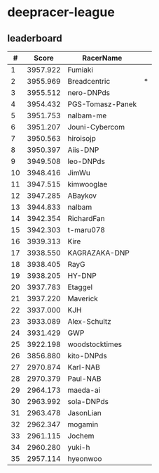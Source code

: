 # deepracer-league

## leaderboard

<!-- leaderboard -->
| # | Score | RacerName |   |
| - | ----- | --------- | - |
| 1 | 3957.922 | Fumiaki | |
| 2 | 3955.969 | Breadcentric | * |
| 3 | 3955.512 | nero-DNPds | |
| 4 | 3954.432 | PGS-Tomasz-Panek | |
| 5 | 3951.753 | nalbam-me | |
| 6 | 3951.207 | Jouni-Cybercom | |
| 7 | 3950.563 | hiroisojp | |
| 8 | 3950.397 | Aiis-DNP | |
| 9 | 3949.508 | leo-DNPds | |
| 10 | 3948.416 | JimWu | |
| 11 | 3947.515 | kimwooglae | |
| 12 | 3947.285 | ABaykov | |
| 13 | 3944.833 | nalbam | |
| 14 | 3942.354 | RichardFan | |
| 15 | 3942.303 | t-maru078 | |
| 16 | 3939.313 | Kire | |
| 17 | 3938.550 | KAGRAZAKA-DNP | |
| 18 | 3938.405 | RayG | |
| 19 | 3938.205 | HY-DNP | |
| 20 | 3937.783 | Etaggel | |
| 21 | 3937.220 | Maverick | |
| 22 | 3937.000 | KJH | |
| 23 | 3933.089 | Alex-Schultz | |
| 24 | 3931.429 | GWP | |
| 25 | 3922.198 | woodstocktimes | |
| 26 | 3856.880 | kito-DNPds | |
| 27 | 2970.874 | Karl-NAB | |
| 28 | 2970.379 | Paul-NAB | |
| 29 | 2964.173 | maeda-ai | |
| 30 | 2963.992 | sola-DNPds | |
| 31 | 2963.478 | JasonLian | |
| 32 | 2962.347 | mogamin | |
| 33 | 2961.115 | Jochem | |
| 34 | 2960.280 | yuki-h | |
| 35 | 2957.114 | hyeonwoo | |
